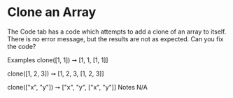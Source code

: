 # Clone an Array

The Code tab has a code which attempts to add a clone of an array to itself. There is no error message, but the results are not as expected. Can you fix the code?

Examples
clone([1, 1]) ➞ [1, 1, [1, 1]]

clone([1, 2, 3]) ➞ [1, 2, 3, [1, 2, 3]]

clone(["x", "y"]) ➞ ["x", "y", ["x", "y"]]
Notes
N/A
